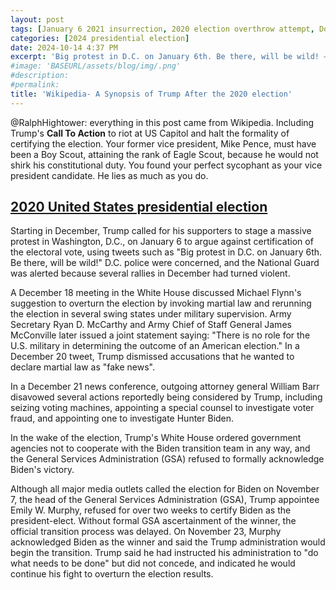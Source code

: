 ```yaml
---
layout: post
tags: [January 6 2021 insurrection, 2020 election overthrow attempt, Donald Trump]
categories: [2024 presidential election]
date: 2024-10-14 4:37 PM
excerpt: 'Big protest in D.C. on January 6th. Be there, will be wild! – Donald Trump'
#image: 'BASEURL/assets/blog/img/.png'
#description:
#permalink:
title: 'Wikipedia- A Synopsis of Trump After the 2020 election'
---
```



@RalphHightower: everything in this post came from Wikipedia. Including Trump's **Call To Action** to riot at US Capitol and halt the formality of certifying the election. Your former vice president, Mike Pence, must have been a Boy Scout, attaining the rank of Eagle Scout, because he would not shirk his constitutional duty. You found your perfect sycophant as your vice president candidate. He lies as much as you do.


## [2020 United States presidential election](https://en.wikipedia.org/wiki/2020_United_States_presidential_election?wprov=sfla1)

Starting in December, Trump called for his supporters to stage a massive protest in Washington, D.C., on January 6 to argue against certification of the electoral vote, using tweets such as "Big protest in D.C. on January 6th. Be there, will be wild!" D.C. police were concerned, and the National Guard was alerted because several rallies in December had turned violent.

A December 18 meeting in the White House discussed Michael Flynn's suggestion to overturn the election by invoking martial law and rerunning the election in several swing states under military supervision. Army Secretary Ryan D. McCarthy and Army Chief of Staff General James McConville later issued a joint statement saying: "There is no role for the U.S. military in determining the outcome of an American election." In a December 20 tweet, Trump dismissed accusations that he wanted to declare martial law as "fake news".

In a December 21 news conference, outgoing attorney general William Barr disavowed several actions reportedly being considered by Trump, including seizing voting machines, appointing a special counsel to investigate voter fraud, and appointing one to investigate Hunter Biden.

In the wake of the election, Trump's White House ordered government agencies not to cooperate with the Biden transition team in any way, and the General Services Administration (GSA) refused to formally acknowledge Biden's victory.

Although all major media outlets called the election for Biden on November 7, the head of the General Services Administration (GSA), Trump appointee Emily W. Murphy, refused for over two weeks to certify Biden as the president-elect. Without formal GSA ascertainment of the winner, the official transition process was delayed. On November 23, Murphy acknowledged Biden as the winner and said the Trump administration would begin the transition. Trump said he had instructed his administration to "do what needs to be done" but did not concede, and indicated he would continue his fight to overturn the election results.
